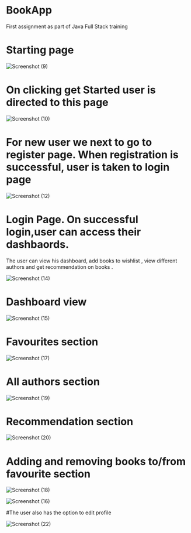 # BookApp
First assignment as part of Java Full Stack training

# Starting page

![Screenshot (9)](https://user-images.githubusercontent.com/110584170/182764877-cb0dc901-d9ba-4920-bd2c-f74b73654018.png)

# On clicking get Started user is directed to this page

![Screenshot (10)](https://user-images.githubusercontent.com/110584170/182765196-409ab414-615f-4fca-9f20-2a47c1881784.png)

# For new user we next to go to register page. When registration is successful, user is taken to login page

![Screenshot (12)](https://user-images.githubusercontent.com/110584170/182765471-88ea68ba-52ad-4d08-8f93-2005578bbeac.png)

# Login Page. On successful login,user can access their dashbaords.

The user can view his dashboard, add books to wishlist , view different authors and get recommendation on books .

![Screenshot (14)](https://user-images.githubusercontent.com/110584170/182766360-94d62ebe-2b51-4613-bd02-fe37e562abcc.png)

# Dashboard view

![Screenshot (15)](https://user-images.githubusercontent.com/110584170/182765688-0c02be54-4a6f-4412-9f62-8042055f98e1.png)

# Favourites section

![Screenshot (17)](https://user-images.githubusercontent.com/110584170/182765748-4f983d22-fb43-4c87-af6c-877143e1229d.png)

# All authors section

![Screenshot (19)](https://user-images.githubusercontent.com/110584170/182765796-694b6d65-570d-4943-a38f-b0a86353edf5.png)

# Recommendation section

![Screenshot (20)](https://user-images.githubusercontent.com/110584170/182765871-55816f1d-7a06-41c3-9d0b-1f21eda048e5.png)

# Adding and removing books to/from favourite section

![Screenshot (18)](https://user-images.githubusercontent.com/110584170/182766129-52fddef8-caec-4a65-8c1e-2c0c51948f55.png)

![Screenshot (16)](https://user-images.githubusercontent.com/110584170/182766146-f8ed6a2b-14e4-4908-848b-c515262e7651.png)


#The user also has the option to edit profile

![Screenshot (22)](https://user-images.githubusercontent.com/110584170/182765946-7fb226da-d5ae-4684-bbca-9b76b8f1daaa.png)

